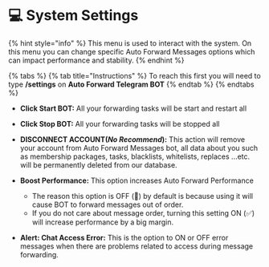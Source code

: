 # 💻 System Settings

{% hint style="info" %}
This menu is used to interact with the system. On this menu you can change specific Auto Forward Messages options which can impact performance and stability.
{% endhint %}

{% tabs %}
{% tab title="Instructions" %}
To reach this first you will need to type **/settings** on **Auto Forward Telegram BOT**
{% endtab %}
{% endtabs %}

* **Click Start BOT:** All your forwarding tasks will be start and restart all
* **Click Stop BOT:** All your forwarding tasks will be stopped all
* **DISCONNECT ACCOUNT(**_**No Recommend**_**):** This action will remove your account from Auto Forward Messages bot, all data about you such as membership packages, tasks, blacklists, whitelists, replaces ...etc. will be permanently deleted from our database.
*   **Boost Performance:** This option increases Auto Forward Performance

    * The reason this option is OFF (🚫) by default is because using it will cause BOT to forward messages out of order.
    * If you do not care about message order, turning this setting ON (✅) will increase performance by a big margin.


* **Alert: Chat Access Error:** This is the option to ON or OFF error messages when there are problems related to access during message forwarding.&#x20;

